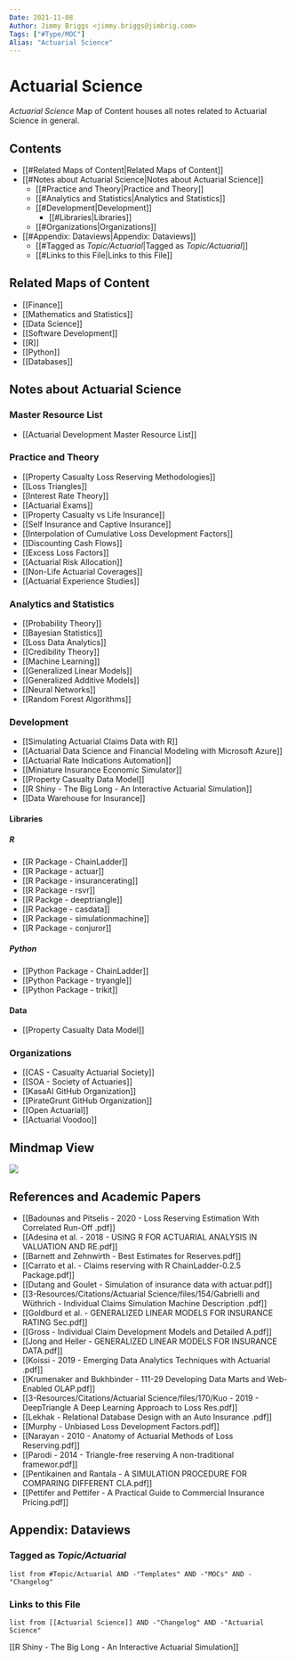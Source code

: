 ```yaml
---
Date: 2021-11-08
Author: Jimmy Briggs <jimmy.briggs@jimbrig.com>
Tags: ["#Type/MOC"]
Alias: "Actuarial Science"
---
```


# Actuarial Science

*Actuarial Science* Map of Content houses all notes related to Actuarial Science in general.

## Contents

- [[#Related Maps of Content|Related Maps of Content]]
- [[#Notes about Actuarial Science|Notes about Actuarial Science]]
	- [[#Practice and Theory|Practice and Theory]]
	- [[#Analytics and Statistics|Analytics and Statistics]]
	- [[#Development|Development]]
		- [[#Libraries|Libraries]]
	- [[#Organizations|Organizations]]
- [[#Appendix: Dataviews|Appendix: Dataviews]]
	- [[#Tagged as *Topic/Actuarial*|Tagged as *Topic/Actuarial*]]
	- [[#Links to this File|Links to this File]]

## Related Maps of Content

- [[Finance]]
- [[Mathematics and Statistics]]
- [[Data Science]]
- [[Software Development]]
- [[R]]
- [[Python]]
- [[Databases]]

## Notes about Actuarial Science

### Master Resource List

- [[Actuarial Development Master Resource List]]

### Practice and Theory

- [[Property Casualty Loss Reserving Methodologies]]
- [[Loss Triangles]]
- [[Interest Rate Theory]]
- [[Actuarial Exams]]
- [[Property Casualty vs Life Insurance]]
- [[Self Insurance and Captive Insurance]]
- [[Interpolation of Cumulative Loss Development Factors]]
- [[Discounting Cash Flows]]
- [[Excess Loss Factors]]
- [[Actuarial Risk Allocation]]
- [[Non-Life Actuarial Coverages]]
- [[Actuarial Experience Studies]]

### Analytics and Statistics

- [[Probability Theory]]
- [[Bayesian Statistics]]
- [[Loss Data Analytics]]
- [[Credibility Theory]]
- [[Machine Learning]]
- [[Generalized Linear Models]]
- [[Generalized Additive Models]]
- [[Neural Networks]]
- [[Random Forest Algorithms]]

### Development

- [[Simulating Actuarial Claims Data with R]]
- [[Actuarial Data Science and Financial Modeling with Microsoft Azure]]
- [[Actuarial Rate Indications Automation]]
- [[Miniature Insurance Economic Simulator]]
- [[Property Casualty Data Model]]
- [[R Shiny - The Big Long - An Interactive Actuarial Simulation]]
- [[Data Warehouse for Insurance]]

#### Libraries

##### R

- [[R Package - ChainLadder]]
- [[R Package - actuar]]
- [[R Package - insurancerating]]
- [[R Package - rsvr]]
- [[R Packge - deeptriangle]]
- [[R Package - casdata]]
- [[R Package - simulationmachine]]
- [[R Package - conjuror]]

##### Python

- [[Python Package - ChainLadder]]
- [[Python Package - tryangle]]
- [[Python Package - trikit]]


#### Data

- [[Property Casualty Data Model]]

### Organizations

- [[CAS - Casualty Actuarial Society]]
- [[SOA - Society of Actuaries]]
- [[KasaAI GitHub Organization]]
- [[PirateGrunt GitHub Organization]]
- [[Open Actuarial]]
- [[Actuarial Voodoo]]


## Mindmap View

![](https://i.imgur.com/pcwm2La.png)

## References and Academic Papers

- [[Badounas and Pitselis - 2020 - Loss Reserving Estimation With Correlated Run-Off .pdf]]
- [[Adesina et al. - 2018 - USING R FOR ACTUARIAL ANALYSIS IN VALUATION AND RE.pdf]]
- [[Barnett and Zehnwirth - Best Estimates for Reserves.pdf]]
- [[Carrato et al. - Claims reserving with R ChainLadder-0.2.5 Package.pdf]]
- [[Dutang and Goulet - Simulation of insurance data with actuar.pdf]]
- [[3-Resources/Citations/Actuarial Science/files/154/Gabrielli and Wüthrich - Individual Claims Simulation Machine Description .pdf]]
- [[Goldburd et al. - GENERALIZED LINEAR MODELS FOR INSURANCE RATING Sec.pdf]]
- [[Gross - Individual Claim Development Models and Detailed A.pdf]]
- [[Jong and Heller - GENERALIZED LINEAR MODELS FOR INSURANCE DATA.pdf]]
- [[Koissi - 2019 - Emerging Data Analytics Techniques with Actuarial .pdf]]
- [[Krumenaker and Bukhbinder - 111-29 Developing Data Marts and Web-Enabled OLAP.pdf]]
- [[3-Resources/Citations/Actuarial Science/files/170/Kuo - 2019 - DeepTriangle A Deep Learning Approach to Loss Res.pdf]]
- [[Lekhak - Relational Database Design with an Auto Insurance .pdf]]
- [[Murphy - Unbiased Loss Development Factors.pdf]]
- [[Narayan - 2010 - Anatomy of Actuarial Methods of Loss Reserving.pdf]]
- [[Parodi - 2014 - Triangle-free reserving A non-traditional framewor.pdf]]
- [[Pentikainen and Rantala - A SIMULATION PROCEDURE FOR COMPARING DIFFERENT CLA.pdf]]
- [[Pettifer and Pettifer - A Practical Guide to Commercial Insurance Pricing.pdf]]

## Appendix: Dataviews

### Tagged as *Topic/Actuarial*

```dataview
list from #Topic/Actuarial AND -"Templates" AND -"MOCs" AND -"Changelog"
```

### Links to this File

```dataview
list from [[Actuarial Science]] AND -"Changelog" AND -"Actuarial Science"
```
[[R Shiny - The Big Long - An Interactive Actuarial Simulation]]